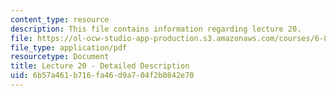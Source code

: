 ```yaml
---
content_type: resource
description: This file contains information regarding lecture 20.
file: https://ol-ocw-studio-app-production.s3.amazonaws.com/courses/6-851-advanced-data-structures-spring-2012/6b57a461b716fa46d9a704f2b0842e70_MIT6_851S12_Lecture20.pdf
file_type: application/pdf
resourcetype: Document
title: Lecture 20 - Detailed Description
uid: 6b57a461-b716-fa46-d9a7-04f2b0842e70
---
```

